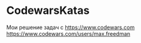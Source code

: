 # CodewarsKatas
Мои решение задач с https://www.codewars.com
https://www.codewars.com/users/max.freedman
